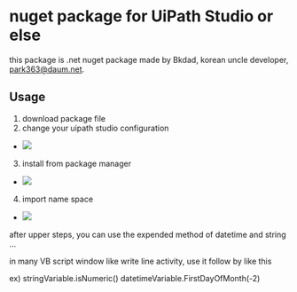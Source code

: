# nuget package for UiPath Studio or else
this package is .net nuget package made by Bkdad, korean uncle developer, park363@daum.net.

## Usage
1. download package file
2. change your uipath studio configuration
- <a href="https://docs.uipath.com/studio/docs/managing-activities-packages"><img src="https://files.readme.io/f944e52-Package_Settings.png"></a>
3. install from package manager
- <a href="https://docs.uipath.com/studio/docs/managing-activities-packages"><img src="https://files.readme.io/4278356-All_packages.png"></a>
4. import name space
- <a href="https://docs.uipath.com/studio/docs/importing-new-namespaces"><img src="https://files.readme.io/276ab54-image_86.png"></a>


after upper steps, you can use the expended method of datetime and string ...

in many VB script window like write line activity, use it follow by like this

ex) stringVariable.isNumeric()
datetimeVariable.FirstDayOfMonth(-2)
